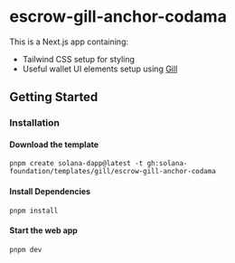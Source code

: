 # escrow-gill-anchor-codama

This is a Next.js app containing:

- Tailwind CSS setup for styling
- Useful wallet UI elements setup using [Gill](https://gill.site/)

## Getting Started

### Installation

#### Download the template

```shell
pnpm create solana-dapp@latest -t gh:solana-foundation/templates/gill/escrow-gill-anchor-codama
```

#### Install Dependencies

```shell
pnpm install
```

#### Start the web app

```shell
pnpm dev
```
